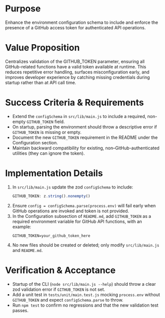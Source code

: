 # Purpose
Enhance the environment configuration schema to include and enforce the presence of a GitHub access token for authenticated API operations.

# Value Proposition
Centralizes validation of the GITHUB_TOKEN parameter, ensuring all GitHub-related functions have a valid token available at runtime. This reduces repetitive error handling, surfaces misconfiguration early, and improves developer experience by catching missing credentials during startup rather than at API call time.

# Success Criteria & Requirements
* Extend the `configSchema` in `src/lib/main.js` to include a required, non-empty `GITHUB_TOKEN` field.
* On startup, parsing the environment should throw a descriptive error if `GITHUB_TOKEN` is missing or empty.
* Document the new `GITHUB_TOKEN` requirement in the README under the Configuration section.
* Maintain backward compatibility for existing, non–GitHub-authenticated utilities (they can ignore the token). 

# Implementation Details
1. In `src/lib/main.js` update the zod `configSchema` to include:
   ```js
   GITHUB_TOKEN: z.string().nonempty()
   ```
2. Ensure `config = configSchema.parse(process.env)` will fail early when GitHub operations are invoked and token is not provided.
3. In the Configuration subsection of `README.md`, add `GITHUB_TOKEN` as a required environment variable for GitHub API functions, with an example:
   ```env
   GITHUB_TOKEN=your_github_token_here
   ```
4. No new files should be created or deleted; only modify `src/lib/main.js` and `README.md`.

# Verification & Acceptance
* Startup of the CLI (`node src/lib/main.js --help`) should throw a clear zod validation error if `GITHUB_TOKEN` is not set.
* Add a unit test in `tests/unit/main.test.js` mocking `process.env` without `GITHUB_TOKEN` and expect `configSchema.parse` to throw.
* Run `npm test` to confirm no regressions and that the new validation test passes.
